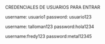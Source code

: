CREDENCIALES DE USUARIOS PARA ENTRAR 



username: usuario1 password: usuario123

username: talloman123 password:hola1234

username:fredy123 password:metal12345

